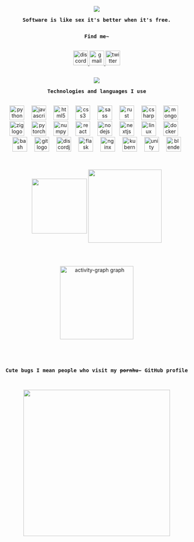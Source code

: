 <!-- Profile design inpired from rxyhn's design -->

<div align="center">
	<a>
	  <image src="https://readme-typing-svg.herokuapp.com/?font=Jetbrains+Mono&size=14&color=246C61&center=true&width=430&height=45&lines=idiot%20admires%20complexity,%20genius%20admires%20simplicity">
	</a>
	<br>
	<samp>
		<p><b>Software is like sex it's better when it's free.</b></p>
	</samp>
</div>
			
<h2></h2>

<div align="center">
	<p align="center"><b><samp>Find me~</samp></b></p>
	<br>
	<div align="center">
	  <a href="https://discord.com/users/1132966956107038792" target="_blank">
	    <img src="https://img.shields.io/static/v1?message=Discord&logo=discord&label=&color=7289DA&logoColor=white&labelColor=&style=for-the-badge" height="40" alt="discord logo"  />
	  </a>
	  <a href="mailto:duskdusts.dev@proton.me" target="_blank">
	    <img src="https://img.shields.io/static/v1?message=Email&logo=gmail&label=&color=D14836&logoColor=white&labelColor=&style=for-the-badge" height="40" alt="gmail logo"  />
	  </a>
	  <a href="https://x.com/kaze_noki" target="_blank">
	    <img src="https://img.shields.io/static/v1?message=Twitter&logo=twitter&label=&color=1DA1F2&logoColor=white&labelColor=&style=for-the-badge" height="40" alt="twitter logo"  />
	  </a>
	</div>
</div>

<h2></h2>

<div align="center">
	<a>
	  <image src="https://readme-typing-svg.herokuapp.com/?font=Jetbrains+Mono&size=16&color=246C61&center=true&width=410&height=45&lines=I%20use%20Arch%20BTW%20.%20.%20.">
	</a>
	<br>
	<samp>
		<p><b>Technologies and languages I use</b></p>
	</samp>
	<br>
	<div align="center">
	  <img src="https://cdn.jsdelivr.net/gh/devicons/devicon/icons/python/python-original.svg" height="40" alt="python logo"  />
	  <img width="12" />
	  <img src="https://cdn.jsdelivr.net/gh/devicons/devicon/icons/javascript/javascript-original.svg" height="40" alt="javascript logo"  />
	  <img width="12" />
	  <img src="https://cdn.jsdelivr.net/gh/devicons/devicon/icons/html5/html5-original.svg" height="40" alt="html5 logo"  />
	  <img width="12" />
	  <img src="https://cdn.jsdelivr.net/gh/devicons/devicon/icons/css3/css3-original.svg" height="40" alt="css3 logo"  />
	  <img width="12" />
	  <img src="https://cdn.jsdelivr.net/gh/devicons/devicon/icons/sass/sass-original.svg" height="40" alt="sass logo"  />
	  <img width="12" />
		<img src="https://cdn.jsdelivr.net/gh/devicons/devicon@latest/icons/rust/rust-original.svg" height="40" alt="rust logo"  />
	  <img width="12" />
	  <img src="https://cdn.jsdelivr.net/gh/devicons/devicon/icons/csharp/csharp-original.svg" height="40" alt="csharp logo"  />
	  <img width="12" />
	  <img src="https://cdn.jsdelivr.net/gh/devicons/devicon/icons/mongodb/mongodb-original.svg" height="40" alt="mongodb logo"  />
	  <img width="12" />
	  <img src="https://cdn.jsdelivr.net/gh/devicons/devicon/icons/zig/zig-original.svg" height="40" alt="zig logo"  />
	  <img width="12" />
	  <img src="https://cdn.jsdelivr.net/gh/devicons/devicon/icons/pytorch/pytorch-original.svg" height="40" alt="pytorch logo"  />
	  <img width="12" />
	  <img src="https://cdn.jsdelivr.net/gh/devicons/devicon/icons/numpy/numpy-original.svg" height="40" alt="numpy logo"  />
	  <img width="12" />
	  <img src="https://cdn.jsdelivr.net/gh/devicons/devicon/icons/react/react-original.svg" height="40" alt="react logo"  />
	  <img width="12" />
	  <img src="https://cdn.jsdelivr.net/gh/devicons/devicon/icons/nodejs/nodejs-original.svg" height="40" alt="nodejs logo"  />
	  <img width="12" />
	  <img src="https://cdn.jsdelivr.net/gh/devicons/devicon/icons/nextjs/nextjs-original.svg" height="40" alt="nextjs logo"  />
	  <img width="12" />
	  <img src="https://cdn.jsdelivr.net/gh/devicons/devicon/icons/linux/linux-original.svg" height="40" alt="linux logo"  />
	  <img width="12" />
	  <img src="https://cdn.jsdelivr.net/gh/devicons/devicon/icons/docker/docker-original.svg" height="40" alt="docker logo"  />
	  <img width="12" />
	  <img src="https://cdn.jsdelivr.net/gh/devicons/devicon/icons/bash/bash-original.svg" height="40" alt="bash logo"  />
	  <img width="12" />
	  <img src="https://cdn.jsdelivr.net/gh/devicons/devicon/icons/git/git-original.svg" height="40" alt="git logo"  />
	  <img width="12" />
	  <img src="https://cdn.jsdelivr.net/gh/devicons/devicon/icons/discordjs/discordjs-original.svg" height="40" alt="discordjs logo"  />
	  <img width="12" />
	  <img src="https://cdn.jsdelivr.net/gh/devicons/devicon/icons/flask/flask-original.svg" height="40" alt="flask logo"  />
	  <img width="12" />
	  <img src="https://cdn.jsdelivr.net/gh/devicons/devicon/icons/nginx/nginx-original.svg" height="40" alt="nginx logo"  />
	  <img width="12" />
	  <img src="https://cdn.jsdelivr.net/gh/devicons/devicon/icons/kubernetes/kubernetes-plain.svg" height="40" alt="kubernetes logo"  />
	  <img width="12" />
	  <img src="https://cdn.jsdelivr.net/gh/devicons/devicon/icons/unity/unity-original.svg" height="40" alt="unity logo"  />
	  <img width="12" />
	  <img src="https://cdn.jsdelivr.net/gh/devicons/devicon/icons/blender/blender-original.svg" height="40" alt="blender logo"  />
	</div>
</div>

<h2></h2>

<div align="center">
<br>

<img height=150 align="center" src="https://gh-stats-xi.vercel.app/api?username=dusk-dusts&count_private=true&include_all_commits=true&theme=gotham&hide_rank=true" />
<img height=200 align="center" src="https://gh-stats-xi.vercel.app/api/top-langs?username=dusk-dusts&layout=compact&langs_count=8&card_width=320&count_private=true&theme=gotham" />

<h2></h2>
<!-- <br><br>
<samp>
	<p><b>Most of my repos are private >.<</b></p>
</samp>
 -->
<br><br>

<img src="https://ghactgrapprv.vercel.app/graph?username=dusk-dusts&radius=16&theme=gotham&area=true&order=5" height="200" alt="activity-graph graph"  />
<br><br>
</div>

<h2></h2>

<div align="center">
<br>
<samp>
	<p><b>Cute bugs I mean people who visit my <s>pornhu-</s> GitHub profile</b></p>
</samp>

<br>

<a href="https://discord.com/users/1132966956107038792"><img align="center" width=400 src="https://moe-counter.glitch.me/get/@dusk-dusts?theme=rule34"></a>
<a href="https://github.com/dusk-dusts"></a>
</div>
